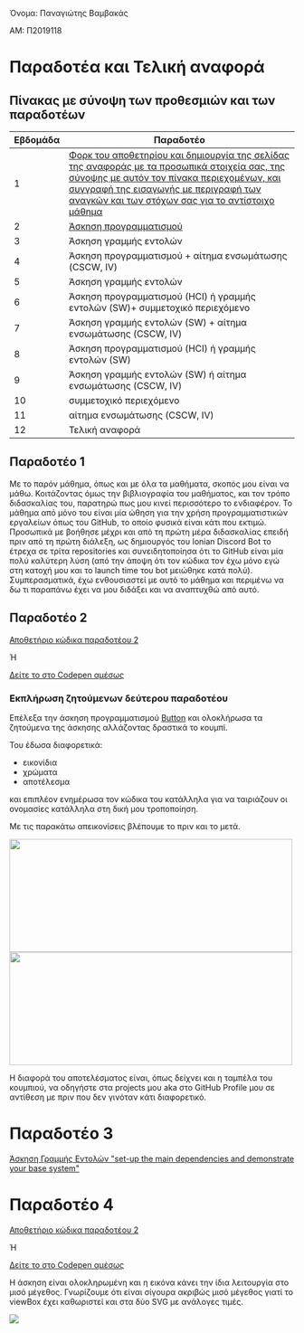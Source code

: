 Όνομα: Παναγιώτης Βαμβακάς

ΑΜ: Π2019118

# Παραδοτέα και Τελική αναφορά

## Πίνακας με σύνοψη των προθεσμιών και των παραδοτέων

| Εβδομάδα | Παραδοτέο |
| --- | --- |
| 1 | [Φορκ του αποθετηρίου και δημιουργία της σελίδας της αναφοράς με τα προσωπικά στοιχεία σας, της σύνοψης με αυτόν τον πίνακα περιεχομένων, και συγγραφή της εισαγωγής με περιγραφή των αναγκών και των στόχων σας για το αντίστοιχο μάθημα](https://github.com/Vuxxs/hci/tree/2019118/projects/2019118) |
| 2 | [Άσκηση προγραμματισμού](https://github.com/Vuxxs/hci/tree/2019118/projects/2019118#user-content-παραδοτέο-1:~:text=%CE%A0%CE%B1%CF%81%CE%B1%CE%B4%CE%BF%CF%84%CE%AD%CE%BF%202) |
| 3 | Άσκηση γραμμής εντολών |
| 4 | Άσκηση προγραμματισμού + αίτημα ενσωμάτωσης (CSCW, IV) |
| 5 | Άσκηση γραμμής εντολών |
| 6 | Άσκηση προγραμματισμού (HCI) ή γραμμής εντολών (SW)+ συμμετοχικό περιεχόμενο |
| 7 | Άσκηση γραμμής εντολών (SW) + αίτημα ενσωμάτωσης (CSCW, IV) |
| 8 | Άσκηση προγραμματισμού (HCI) ή γραμμής εντολών (SW) |
| 9 | Άσκηση γραμμής εντολών (SW) ή αίτημα ενσωμάτωσης (CSCW, IV) |
| 10 | συμμετοχικό περιεχόμενο |
| 11 | αίτημα ενσωμάτωσης (CSCW, IV) |
| 12 | Τελική αναφορά |


## Παραδοτέο 1

Με το παρόν μάθημα, όπως και με όλα τα μαθήματα, σκοπός μου είναι να μάθω. Κοιτάζοντας όμως την βιβλιογραφία του μαθήματος, και τον τρόπο διδασκαλίας του, παρατηρώ πως μου κινεί περισσότερο το ενδιαφέρον. Το μάθημα από μόνο του είναι μία ώθηση για την χρήση προγραμματιστικών εργαλείων όπως του GitHub, το οποίο φυσικά είναι κάτι που εκτιμώ. Προσωπικά με βοήθησε μέχρι και από τη πρώτη μέρα διδασκαλίας επειδή πριν από τη πρώτη διάλεξη, ως δημιουργός του Ionian Discord Bot το έτρεχα σε τρίτα repositories και συνειδητοποίησα ότι το GitHub είναι μία πολύ καλύτερη λύση (από την άποψη ότι τον κώδικα τον έχω μόνο εγώ στη κατοχή μου και το launch time του bot μειώθηκε κατά πολύ). Συμπερασματικά, έχω ενθουσιαστεί με αυτό το μάθημα και περιμένω να δω τι παραπάνω έχει να μου διδάξει και να αναπτυχθώ από αυτό.

## Παραδοτέο 2

[Αποθετήριο κώδικα παραδοτέου 2](https://github.com/Vuxxs/site/blob/master/_remix/button.md)

Ή

[Δείτε το στο Codepen αμέσως](https://codepen.io/vuxxs/pen/wvWMzMx)

### Εκπλήρωση ζητούμενων δεύτερου παραδοτέου 

Επέλεξα την άσκηση προγραμματισμού [Button](https://pibook.epidro.me/remix/button/) και ολοκλήρωσα τα ζητούμενα της άσκησης αλλάζοντας δραστικά το κουμπί.

Του έδωσα διαφορετικά:
- εικονίδια
- χρώματα
- αποτέλεσμα

και επιπλέον ενημέρωσα τον κώδικα του κατάλληλα για να ταιριάζουν οι ονομασίες κατάλληλα στη δική μου τροποποίηση. 

Με τις παρακάτω απεικονίσεις βλέπουμε το πριν και το μετά.

<img src="https://i.imgur.com/B0rZp34.gif" width="500" height="200"> <img src= "https://i.imgur.com/y04AEFf.gif" width="500" height="200">

Η διαφορά του αποτελέσματος είναι, όπως δείχνει και η ταμπέλα του κουμπιού, να οδηγήστε στα projects μου aka στο GitHub Profile μου σε αντίθεση με πριν που δεν γινόταν κάτι διαφορετικό.

# Παραδοτέο 3
[Άσκηση Γραμμής Εντολών "set-up the main dependencies and demonstrate your base system"](https://asciinema.org/a/pGRw6ac3RANBLGaaYZnhpah3C)

# Παραδοτέο 4

[Αποθετήριο κώδικα παραδοτέου 2](https://github.com/Vuxxs/site/blob/master/_remix/image.md)

Ή

[Δείτε το στο Codepen αμέσως](https://codepen.io/vuxxs/pen/NWrMzyw)

Η άσκηση είναι ολοκληρωμένη και η εικόνα κάνει την ίδια λειτουργία στο μισό μέγεθος. Γνωρίζουμε ότι είναι σίγουρα ακριβώς μισό μέγεθος γιατί το viewBox έχει καθωριστεί και στα δύο SVG με ανάλογες τιμές.


<img src= "https://i.imgur.com/9v4GW93.gif">
